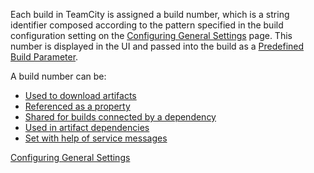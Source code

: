 [//]: # (title: Build Number)
[//]: # (auxiliary-id: Build Number)

Each build in TeamCity is assigned a build number, which is a string identifier composed according to the pattern specified in the build configuration setting on the [Configuring General Settings](configuring-general-settings.md) page. 
This number is displayed in the UI and passed into the build as a [Predefined Build Parameter](predefined-build-parameters.md). 



A build number can be:

* [Used to download artifacts](patterns-for-accessing-build-artifacts.md#Obtaining+Artifacts) 	
* [Referenced as a property](predefined-build-parameters.md)
* [Shared for builds connected by a dependency](how-to.md#Share+the+Build+number+for+Builds+in+a+Chain+Build)	
* [Used in artifact dependencies](artifact-dependencies.md)	
* [Set with help of service messages](service-messages.md#Reporting+Build+Number)


 <seealso>
        <category ref="admin-guide">
            <a href="configuring-general-settings.md">Configuring General Settings</a>
        </category>
</seealso>